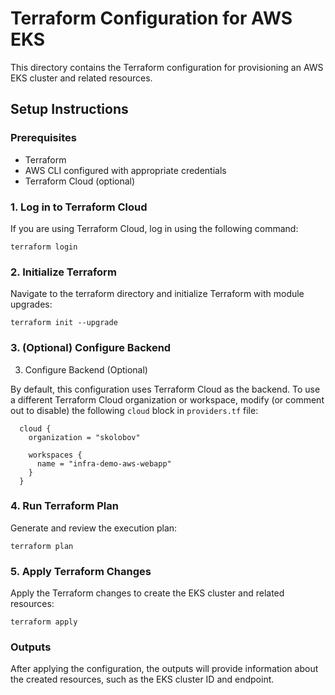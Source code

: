 # Terraform Configuration for AWS EKS

This directory contains the Terraform configuration for provisioning an AWS EKS cluster and related resources.

## Setup Instructions

### Prerequisites

- Terraform
- AWS CLI configured with appropriate credentials
- Terraform Cloud (optional)

### 1. Log in to Terraform Cloud

If you are using Terraform Cloud, log in using the following command:

```shell
terraform login
```

### 2. Initialize Terraform

Navigate to the terraform directory and initialize Terraform with module upgrades:

```shell
terraform init --upgrade
```

### 3. (Optional) Configure Backend

3. Configure Backend (Optional)

By default, this configuration uses Terraform Cloud as the backend. To use a different Terraform Cloud organization or workspace, modify (or comment out to disable) the following `cloud` block in `providers.tf` file:

```hcl
  cloud {
    organization = "skolobov"

    workspaces {
      name = "infra-demo-aws-webapp"
    }
  }
```

### 4. Run Terraform Plan

Generate and review the execution plan:

```shell
terraform plan
```

### 5. Apply Terraform Changes

Apply the Terraform changes to create the EKS cluster and related resources:

```shell
terraform apply
```

### Outputs

After applying the configuration, the outputs will provide information about the created resources, such as the EKS cluster ID and endpoint.
